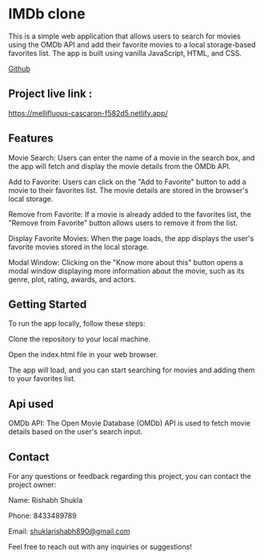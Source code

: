 # IMDb clone

This is a simple web application that allows users to search for movies using the OMDb API and add their favorite movies to a local storage-based favorites list. The app is built using vanilla JavaScript, HTML, and CSS.

[Github](https://github.com/Persu1t/IMdb.git)

## Project live link :
 https://mellifluous-cascaron-f582d5.netlify.app/
## Features

Movie Search: Users can enter the name of a movie in the search box, and the app will fetch and display the movie details from the OMDb API.

Add to Favorite: Users can click on the "Add to Favorite" button to add a movie to their favorites list. The movie details are stored in the browser's local storage.

Remove from Favorite: If a movie is already added to the favorites list, the "Remove from Favorite" button allows users to remove it from the list.

Display Favorite Movies: When the page loads, the app displays the user's favorite movies stored in the local storage.

Modal Window: Clicking on the "Know more about this" button opens a modal window displaying more information about the movie, such as its genre, plot, rating, awards, and actors.


## Getting Started

To run the app locally, follow these steps:

Clone the repository to your local machine.

Open the index.html file in your web browser.

The app will load, and you can start searching for movies and adding them to your favorites list.


## Api used

OMDb API: The Open Movie Database (OMDb) API is used to fetch movie details based on the user's search input.

## Contact

For any questions or feedback regarding this project, you can contact the project owner:

Name: Rishabh Shukla

Phone: 8433489789

Email: shuklarishabh890@gmail.com

Feel free to reach out with any inquiries or suggestions!
